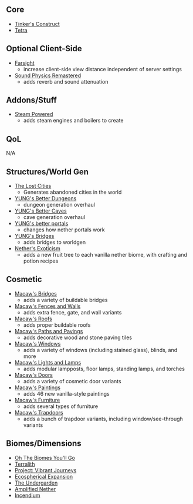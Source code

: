 ## Core

* [Tinker's Construct](https://www.curseforge.com/minecraft/mc-mods/tinkers-construct)
* [Tetra](https://www.curseforge.com/minecraft/mc-mods/tetra)

## Optional Client-Side

* [Farsight](https://www.curseforge.com/minecraft/mc-mods/farsight)
  * increase client-side view distance independent of server settings
* [Sound Physics Remastered](https://www.curseforge.com/minecraft/mc-mods/sound-physics-remastered)
  * adds reverb and sound attenuation


## Addons/Stuff

* [Steam Powered](https://www.curseforge.com/minecraft/mc-mods/steam-powered-create/files/3801079)
  * adds steam engines and boilers to create


## QoL

N/A


## Structures/World Gen

* [The Lost Cities](https://www.curseforge.com/minecraft/mc-mods/the-lost-cities)
  * Generates abandoned cities in the world
* [YUNG's Better Dungeons](https://www.curseforge.com/minecraft/mc-mods/yungs-better-dungeons)
  * dungeon generation overhaul
* [YUNG's Better Caves](https://www.curseforge.com/minecraft/mc-mods/yungs-better-caves)
  * cave generation overhaul
* [YUNG's better portals](https://www.curseforge.com/minecraft/mc-mods/yungs-better-portals)
  * changes how nether portals work
* [YUNG's Bridges](https://www.curseforge.com/minecraft/mc-mods/yungs-bridges)
  * adds bridges to worldgen
* [Nether's Exoticism](https://www.curseforge.com/minecraft/mc-mods/nethers-exoticism)
  * adds a new fruit tree to each vanilla nether biome, with crafting and potion recipes


## Cosmetic

* [Macaw's Bridges](https://www.curseforge.com/minecraft/mc-mods/macaws-bridges)
  * adds a variety of buildable bridges
* [Macaw's Fences and Walls](https://www.curseforge.com/minecraft/-mods/macaws-fences-and-walls)
  * adds extra fence, gate, and wall variants
* [Macaw's Roofs](https://www.curseforge.com/minecraft/mc-mods/macaws-roofs)
  * adds proper buildable roofs
* [Macaw's Paths and Pavings](https://www.curseforge.com/minecraft/mc-mods/macaws-paths-and-pavings)
  * adds decorative wood and stone paving tiles
* [Macaw's Windows](https://www.curseforge.com/minecraft/mc-mods/macaws-windows)
  * adds a variety of windows (including stained glass), blinds, and more
* [Macaw's Lights and Lamps](https://www.curseforge.com/minecraft/mc-mods/macaws-lights-and-lamps)
  * adds modular lampposts, floor lamps, standing lamps, and torches
* [Macaw's Doors](https://www.curseforge.com/minecraft/mc-mods/macaws-doors)
  * adds a variety of cosmetic door variants
* [Macaw's Paintings](https://www.curseforge.com/minecraft/mc-mods/macaws-paintings)
  * adds 46 new vanilla-style paintings
* [Macaw's Furniture](https://www.curseforge.com/minecraft/mc-mods/macaws-furniture)
  * adds several types of furniture
* [Macaw's Trapdoors](https://www.curseforge.com/minecraft/mc-mods/macaws-trapdoors)
  * adds a bunch of trapdoor variants, including window/see-through variants


## Biomes/Dimensions

* [Oh The Biomes You'll Go](https://www.curseforge.com/minecraft/mc-mods/oh-the-biomes-youll-go)
* [Terralith](https://www.curseforge.com/minecraft/mc-mods/terralith)
* [Project: Vibrant Journeys](https://www.curseforge.com/minecraft/mc-mods/project-vibrant-journeys)
* [Ecospherical Expansion](https://www.curseforge.com/minecraft/mc-mods/ecospherical-expansion)
* [The Undergarden](https://www.curseforge.com/minecraft/mc-mods/the-undergarden)
* [Amplified Nether](https://www.curseforge.com/minecraft/mc-mods/amplified-nether)
* [Incendium](https://www.curseforge.com/minecraft/mc-mods/incendium)
